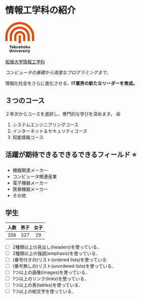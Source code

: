 # 情報工学科の紹介
<!-- Markdown記法を使って学科の紹介ページを作る -->
![logo](logo.png)

[拓殖大学情報工学科](https://feng.takushoku-u.ac.jp/course/cs/)

*コンピュータの基礎から高度なプログラミングまで。*

情報化社会をさらに進化させる、**IT業界の新たなリーダーを育成。**

## ３つのコース
２年次からコースを選択し、専門的な学びを深めます。 :smile:
1. システムエンジニアリングコース
1. インターネット＆セキュリティコース
1. 知能情報コース

## 活躍が期待できるできるできるフィールド :star:
- 機器関連メーカー
- コンピュータ関連産業
- 電子機器メーカー
- 医療機器メーカー
- その他

## 学生

| 人数 | 男子 | 女子 |
|:---:|:---:|:---:|
| 356 | 327 | 29 |



<!-- この部分より上に記述を追加して下のチェックボックスで確認する -->
- [ ] 2種類以上の見出し(headers)を使っている．
- [ ] 2種類以上の強調(emphasis)を使っている．
- [ ] (番号付きの)リスト(ordered lists)を使っている
- [ ] (番号無しの)リスト(unordered lists)を使っている．
- [ ] 1つ以上の画像(images)を使っている．
- [ ] 1つ以上のリンク(links)を使っている．
- [ ] 1つ以上の表(tables)を使っている．
- [ ] 1つ以上の絵文字を使っている．
